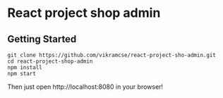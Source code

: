 # React project shop admin

## Getting Started

    git clone https://github.com/vikramcse/react-project-sho-admin.git
    cd react-project-shop-admin
    npm install
    npm start

Then just open http://localhost:8080 in your browser!

